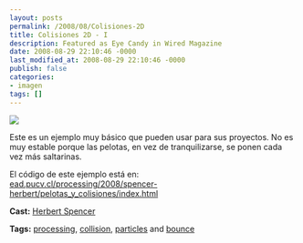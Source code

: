 ```yaml
---
layout: posts
permalink: /2008/08/Colisiones-2D
title: Colisiones 2D - I
description: Featured as Eye Candy in Wired Magazine
date: 2008-08-29 22:10:46 -0000
last_modified_at: 2008-08-29 22:10:46 -0000
publish: false
categories:
- imagen
tags: []
---
```

[![](http://b.vimeocdn.com/ts/604/373/60437326_200.jpg)](http://vimeo.com/1629105)

Este es un ejemplo muy básico que pueden usar para sus proyectos. No es muy estable porque las pelotas, en vez de tranquilizarse, se ponen cada vez más saltarinas.

El código de este ejemplo está en:  
[ead.pucv.cl/processing/2008/spencer-herbert/pelotas_y_colisiones/index.html](http://www.ead.pucv.cl/processing/2008/spencer-herbert/pelotas_y_colisiones/index.html)

**Cast:** [Herbert Spencer](http://vimeo.com/hspencer)

**Tags:** [processing](http://vimeo.com/tag:processing), [collision](http://vimeo.com/tag:collision), [particles](http://vimeo.com/tag:particles) and [bounce](http://vimeo.com/tag:bounce)
